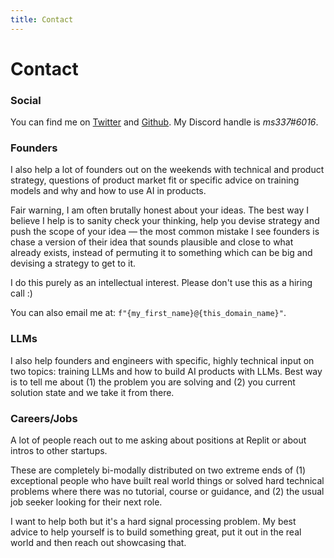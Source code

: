 ```yaml
---
title: Contact
---
```


# Contact 

### Social
You can find me on [Twitter](https://twitter.com/madhavsinghal_) and [Github](https://github.com/ms337).
My Discord handle is *ms337#6016*.

### Founders
I also help a lot of founders out on the weekends with technical and product strategy, questions of product market fit or specific advice on training models and why and how to use AI in products. 

Fair warning, I am often brutally honest about your ideas. The best way I believe I help is to sanity check your thinking, help you devise strategy and push the scope of your idea — the most common mistake I see founders is chase a version of their idea that sounds plausible and close to what already exists, instead of permuting it to something which can be big and devising a strategy to get to it. 

I do this purely as an intellectual interest. Please don't use this as a hiring call :)

You can also email me at: `f"{my_first_name}@{this_domain_name}"`.

### LLMs
I also help founders and engineers with specific, highly technical input on two topics: training LLMs and how to build AI products with LLMs. Best way is to tell me about (1) the problem you are solving and (2) you current solution state and we take it from there. 

### Careers/Jobs
A lot of people reach out to me asking about positions at Replit or about intros to other startups. 

These are completely bi-modally distributed on two extreme ends of (1) exceptional people who have built real world things or solved hard technical problems where there was no tutorial, course or guidance, and (2) the usual job seeker looking for their next role. 

I want to help both but it's a hard signal processing problem. My best advice to help yourself is to build something great, put it out in the real world and then reach out showcasing that.